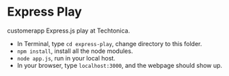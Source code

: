 # Express Play
customerapp Express.js play at Techtonica.
- In Terminal, type `cd express-play`, change directory to this folder.
- `npm install`, install all the node modules.
- `node app.js`, run in your local host.
- In your browser, type `localhost:3000`, and the webpage should show up.
